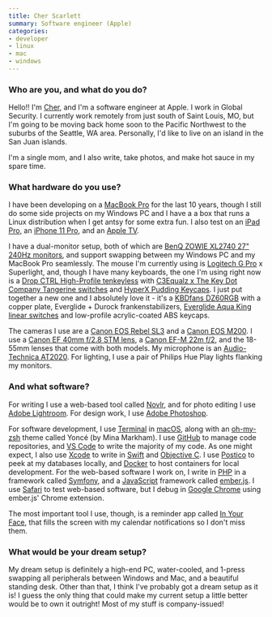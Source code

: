 ```yaml
---
title: Cher Scarlett
summary: Software engineer (Apple)
categories:
- developer
- linux
- mac
- windows
---
```


### Who are you, and what do you do?

Hello!! I'm [Cher](https://twitter.com/cherthedev/ "Cher's Twitter account."), and I'm a software engineer at Apple. I work in Global Security. I currently work remotely from just south of Saint Louis, MO, but I'm going to be moving back home soon to the Pacific Northwest to the suburbs of the Seattle, WA area. Personally, I'd like to live on an island in the San Juan islands.

I'm a single mom, and I also write, take photos, and make hot sauce in my spare time.

### What hardware do you use?

I have been developing on a [MacBook Pro][macbook-pro] for the last 10 years, though I still do some side projects on my Windows PC and I have a a box that runs a Linux distribution when I get antsy for some extra fun. I also test on an [iPad Pro][ipad-pro], an [iPhone 11 Pro][iphone-11-pro], and an [Apple TV][apple-tv].

I have a dual-monitor setup, both of which are [BenQ ZOWIE XL2740 27" 240Hz monitors][zowie-xl2740], and support swapping between my Windows PC and my MacBook Pro seamlessly. The mouse I'm currently using is [Logitech G Pro][g-pro-mouse] x Superlight, and, though I have many keyboards, the one I'm using right now is a [Drop CTRL High-Profile tenkeyless][ctrl-high-profile] with [C3Equalz x The Key Dot Company Tangerine switches][c3equalz-x-tkc-tangerine] and [HyperX Pudding Keycaps][pudding-keycaps]. I just put together a new one and I absolutely love it - it's a [KBDfans DZ60RGB][dz60rgb] with a copper plate, Everglide + Durock frankenstabilizers, [Everglide Aqua King linear switches][everglide-aqua-king] and low-profile acrylic-coated ABS keycaps.

The cameras I use are a [Canon EOS Rebel SL3][eos-rebel-sl3] and a [Canon EOS M200][eos-m200]. I use a [Canon EF 40mm f/2.8 STM lens][ef-40mm-f2.8-stm], a [Canon EF-M 22m f/2][ef-m-22mm-f2-stm], and the 18-55mm lenses that come with both models. My microphone is an [Audio-Technica AT2020][at2020]. For lighting, I use a pair of Philips Hue Play lights flanking my monitors.

### And what software?

For writing I use a web-based tool called [Novlr][], and for photo editing I use [Adobe Lightroom][lightroom]. For design work, I use [Adobe Photoshop][photoshop].

For software development, I use [Terminal][] in [macOS][], along with an [oh-my-zsh][] theme called Yoncé (by Mina Markham). I use [GitHub][] to manage code repositories, and [VS Code][visual-studio-code] to write the majority of my code. As one might expect, I also use [Xcode][] to write in [Swift][] and [Objective C][objective-c]. I use [Postico][] to peek at my databases locally, and [Docker][] to host containers for local development. For the web-based software I work on, I write in [PHP][] in a framework called [Symfony][], and a [JavaScript][] framework called [ember.js][ember]. I use [Safari][] to test web-based software, but I debug in [Google Chrome][chrome] using ember.js' Chrome extension.

The most important tool I use, though, is a reminder app called [In Your Face][in-your-face], that fills the screen with my calendar notifications so I don't miss them.

### What would be your dream setup?

My dream setup is definitely a high-end PC, water-cooled, and 1-press swapping all peripherals between Windows and Mac, and a beautiful standing desk. Other than that, I think I've probably got a dream setup as it is! I guess the only thing that could make my current setup a little better would be to own it outright! Most of my stuff is company-issued!

[apple-tv]: https://en.wikipedia.org/wiki/Apple_TV "A device for viewing media on a TV."
[at2020]: https://www.audio-technica.com/cms/wired_mics/c75c5918ed57a8d0/index.html "A USB digital microphone."
[c3equalz-x-tkc-tangerine]: https://thekey.company/products/c3-tangerine-switches-r2 "Switches for mechanical keyboards."
[chrome]: https://www.google.com/intl/en/chrome/browser/ "A WebKit-based browser, where each tab runs in its own thread."
[ctrl-high-profile]: https://drop.com/buy/drop-ctrl-high-profile-mechanical-keyboard "A mechanical keyboard."
[docker]: https://www.docker.com/ "A service and software for building and shipping distributed software."
[dz60rgb]: https://kbdfans.com/products/dz60rgb-hot-swap-custom-keyboard-pcb "A mechanical keyboard PCB."
[ef-40mm-f2.8-stm]: https://www.usa.canon.com/cusa/consumer/products/cameras/ef_lens_lineup/ef_40mm_f_2_8_stm "A lens for DSLRs."
[ef-m-22mm-f2-stm]: https://www.usa.canon.com/internet/portal/us/home/products/details/lenses/ef/wide-angle/ef-m-22mm-f-2-stm "A camera lens."
[ember]: https://emberjs.com/ "An MVC Javascript framework."
[eos-m200]: https://www.usa.canon.com/internet/portal/us/home/products/details/cameras/eos-dslr-and-mirrorless-cameras/mirrorless/eos-m200-ef-m-15-45mm-is-stm-kit/ "A 24.1 megapixel mirrorless camera."
[eos-rebel-sl3]: https://www.dpreview.com/reviews/canon-eos-rebel-sl3-250d "A 24 megapixel DSLR."
[everglide-aqua-king]: https://drop.com/buy/everglide-aqua-king-mechanical-switches "Mechanical keyboard switches."
[g-pro-mouse]: https://www.logitechg.com/en-us/products/gaming-mice/pro-wireless-mouse.html "A wireless gaming mouse."
[github]: https://github.com/ "A Git code repository service."
[in-your-face]: https://www.inyourface.app/ "A tool for macOS to show you full-screen calendar notifications."
[ipad-pro]: https://en.wikipedia.org/wiki/IPad_Pro "An iOS tablet."
[iphone-11-pro]: https://en.wikipedia.org/wiki/IPhone_11_Pro "A 5.8 inch iOS phone."
[javascript]: https://en.wikipedia.org/wiki/JavaScript "An interpreted scripting language."
[lightroom]: https://www.adobe.com/products/photoshop-lightroom.html "Photo management and editing software."
[macbook-pro]: https://www.apple.com/macbook-pro/ "A laptop."
[macos]: https://en.wikipedia.org/wiki/MacOS "An operating system for Mac hardware."
[novlr]: https://novlr.org/ "An online tool for writing."
[objective-c]: https://en.wikipedia.org/wiki/Objective-C "An object-oriented compiled language."
[oh-my-zsh]: https://github.com/robbyrussell/oh-my-zsh "A framework of extensions and themes for the zsh shell."
[photoshop]: https://www.adobe.com/products/photoshop.html "A bitmap image editor."
[php]: https://php.net/ "An interpreted scripting language."
[postico]: https://eggerapps.at/postico/ "A PostreSQL client for the Mac."
[pudding-keycaps]: https://www.hyperxgaming.com/unitedstates/us/keyboards/keyboard-accessories/hyperx-pudding-keycaps "Keycaps for mechanical keyboards."
[safari]: https://www.apple.com/safari/ "A fast web browser."
[swift]: https://www.lamyusa.com/us_en/rollerball-pen-lamy-swift.html "A rollerball pen."
[symfony]: https://en.wikipedia.org/wiki/Symfony "A PHP-based web framework."
[terminal]: https://en.wikipedia.org/wiki/Terminal_(OS_X) "A console application included with Mac OS X."
[visual-studio-code]: https://code.visualstudio.com/ "A development IDE."
[xcode]: https://en.wikipedia.org/wiki/Xcode "An IDE for Mac developers."
[zowie-xl2740]: https://zowie.benq.com/en/product/monitor/xl/xl2740.html "A 27 inch monitor."
